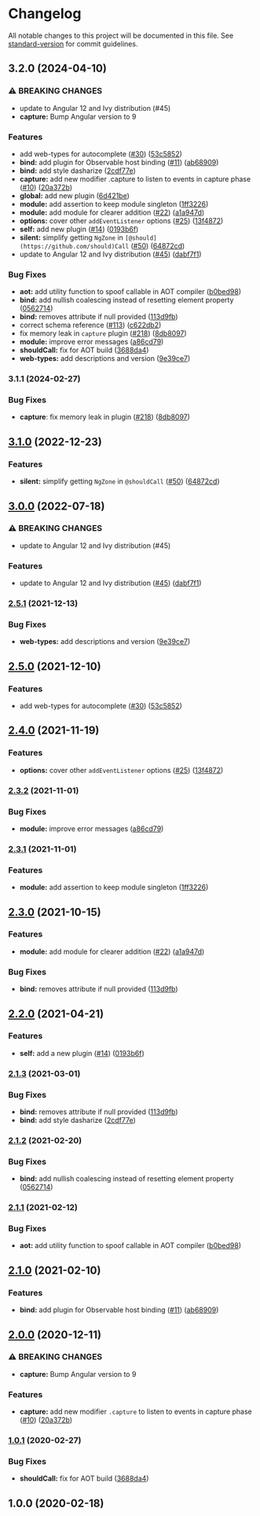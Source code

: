 # Changelog

All notable changes to this project will be documented in this file. See
[standard-version](https://github.com/conventional-changelog/standard-version) for commit guidelines.

## 3.2.0 (2024-04-10)

### ⚠ BREAKING CHANGES

- update to Angular 12 and Ivy distribution (#45)
- **capture:** Bump Angular version to 9

### Features

- add web-types for autocomplete ([#30](https://github.com/taiga-family/ng-event-plugins/issues/30))
  ([53c5852](https://github.com/taiga-family/ng-event-plugins/commit/53c58520fa0521dd658125211efd38c1ebe747d4))
- **bind:** add plugin for Observable host binding ([#11](https://github.com/taiga-family/ng-event-plugins/issues/11))
  ([ab68909](https://github.com/taiga-family/ng-event-plugins/commit/ab68909b583960f8991e3ea6673aa1a9b57dc5bf))
- **bind:** add style dasharize
  ([2cdf77e](https://github.com/taiga-family/ng-event-plugins/commit/2cdf77ea7fa73d98ef3ef9d11766330ef7e0be48))
- **capture:** add new modifier .capture to listen to events in capture phase
  ([#10](https://github.com/taiga-family/ng-event-plugins/issues/10))
  ([20a372b](https://github.com/taiga-family/ng-event-plugins/commit/20a372b1df077787e15cdb2b6806c842f6445978))
- **global:** add new plugin
  ([6d421be](https://github.com/taiga-family/ng-event-plugins/commit/6d421be0ede307abed3618ad0165f3195f6f6d55))
- **module:** add assertion to keep module singleton
  ([1ff3226](https://github.com/taiga-family/ng-event-plugins/commit/1ff3226bb9f4667c39bd4b28844ab995b8f744e3))
- **module:** add module for clearer addition ([#22](https://github.com/taiga-family/ng-event-plugins/issues/22))
  ([a1a947d](https://github.com/taiga-family/ng-event-plugins/commit/a1a947d6a9970b716fb08cc5848466fabf4b6cce))
- **options:** cover other `addEventListener` options
  ([#25](https://github.com/taiga-family/ng-event-plugins/issues/25))
  ([13f4872](https://github.com/taiga-family/ng-event-plugins/commit/13f487298ee9715314a0f5afe178f35bb353bbb6))
- **self:** add new plugin ([#14](https://github.com/taiga-family/ng-event-plugins/issues/14))
  ([0193b6f](https://github.com/taiga-family/ng-event-plugins/commit/0193b6ff1efe9b85dcb0a748e65f5cc4a5ca8d63))
- **silent:** simplify getting `NgZone` in `[@should](https://github.com/should)Call`
  ([#50](https://github.com/taiga-family/ng-event-plugins/issues/50))
  ([64872cd](https://github.com/taiga-family/ng-event-plugins/commit/64872cd10145173d5121efbd1abf8d57363292b8))
- update to Angular 12 and Ivy distribution ([#45](https://github.com/taiga-family/ng-event-plugins/issues/45))
  ([dabf7f1](https://github.com/taiga-family/ng-event-plugins/commit/dabf7f1a7e7532dfd0b404ef3565580515240e20))

### Bug Fixes

- **aot:** add utility function to spoof callable in AOT compiler
  ([b0bed98](https://github.com/taiga-family/ng-event-plugins/commit/b0bed9801f43e5651283bca0817ec899cac7fd4b))
- **bind:** add nullish coalescing instead of resetting element property
  ([0562714](https://github.com/taiga-family/ng-event-plugins/commit/0562714e1fbbb6df84c8c8121e7fb54e32817779))
- **bind:** removes attribute if null provided
  ([113d9fb](https://github.com/taiga-family/ng-event-plugins/commit/113d9fb4e9ee969dc970a88efbace6ffcdab70af))
- correct schema reference ([#113](https://github.com/taiga-family/ng-event-plugins/issues/113))
  ([c622db2](https://github.com/taiga-family/ng-event-plugins/commit/c622db2b78993cf71534090561205631d1d6a008))
- fix memory leak in `capture` plugin ([#218](https://github.com/taiga-family/ng-event-plugins/issues/218))
  ([8db8097](https://github.com/taiga-family/ng-event-plugins/commit/8db8097496d660f70e239d9a7ccfa802a8a3a287))
- **module:** improve error messages
  ([a86cd79](https://github.com/taiga-family/ng-event-plugins/commit/a86cd79a65c6aa632361bfea842ac80de1d9307b))
- **shouldCall:** fix for AOT build
  ([3688da4](https://github.com/taiga-family/ng-event-plugins/commit/3688da445a9d9792d7d4b2fe70c956099901e933))
- **web-types:** add descriptions and version
  ([9e39ce7](https://github.com/taiga-family/ng-event-plugins/commit/9e39ce77d5d33798e083b9c0176ecded9b46d13e))

### 3.1.1 (2024-02-27)

### Bug Fixes

- **capture**: fix memory leak in plugin ([#218](https://github.com/taiga-family/ng-event-plugins/issues/218))
  ([8db8097](https://github.com/taiga-family/ng-event-plugins/commit/8db8097496d660f70e239d9a7ccfa802a8a3a287))

## [3.1.0](https://github.com/TinkoffCreditSystems/ng-event-plugins/compare/v3.0.0...v3.1.0) (2022-12-23)

### Features

- **silent:** simplify getting `NgZone` in `@shouldCall`
  ([#50](https://github.com/TinkoffCreditSystems/ng-event-plugins/issues/50))
  ([64872cd](https://github.com/TinkoffCreditSystems/ng-event-plugins/commit/64872cd10145173d5121efbd1abf8d57363292b8))

## [3.0.0](https://github.com/TinkoffCreditSystems/ng-event-plugins/compare/v2.5.1...v3.0.0) (2022-07-18)

### ⚠ BREAKING CHANGES

- update to Angular 12 and Ivy distribution (#45)

### Features

- update to Angular 12 and Ivy distribution ([#45](https://github.com/TinkoffCreditSystems/ng-event-plugins/issues/45))
  ([dabf7f1](https://github.com/TinkoffCreditSystems/ng-event-plugins/commit/dabf7f1a7e7532dfd0b404ef3565580515240e20))

### [2.5.1](https://github.com/TinkoffCreditSystems/ng-event-plugins/compare/v2.5.0...v2.5.1) (2021-12-13)

### Bug Fixes

- **web-types:** add descriptions and version
  ([9e39ce7](https://github.com/TinkoffCreditSystems/ng-event-plugins/commit/9e39ce77d5d33798e083b9c0176ecded9b46d13e))

## [2.5.0](https://github.com/TinkoffCreditSystems/ng-event-plugins/compare/v2.4.0...v2.5.0) (2021-12-10)

### Features

- add web-types for autocomplete ([#30](https://github.com/TinkoffCreditSystems/ng-event-plugins/issues/30))
  ([53c5852](https://github.com/TinkoffCreditSystems/ng-event-plugins/commit/53c58520fa0521dd658125211efd38c1ebe747d4))

## [2.4.0](https://github.com/TinkoffCreditSystems/ng-event-plugins/compare/v2.3.2...v2.4.0) (2021-11-19)

### Features

- **options:** cover other `addEventListener` options
  ([#25](https://github.com/TinkoffCreditSystems/ng-event-plugins/issues/25))
  ([13f4872](https://github.com/TinkoffCreditSystems/ng-event-plugins/commit/13f487298ee9715314a0f5afe178f35bb353bbb6))

### [2.3.2](https://github.com/TinkoffCreditSystems/ng-event-plugins/compare/v2.3.1...v2.3.2) (2021-11-01)

### Bug Fixes

- **module:** improve error messages
  ([a86cd79](https://github.com/TinkoffCreditSystems/ng-event-plugins/commit/a86cd79a65c6aa632361bfea842ac80de1d9307b))

### [2.3.1](https://github.com/TinkoffCreditSystems/ng-event-plugins/compare/v2.3.0...v2.3.1) (2021-11-01)

### Features

- **module:** add assertion to keep module singleton
  ([1ff3226](https://github.com/TinkoffCreditSystems/ng-event-plugins/commit/1ff3226bb9f4667c39bd4b28844ab995b8f744e3))

## [2.3.0](https://github.com/TinkoffCreditSystems/ng-event-plugins/compare/v2.1.2...v2.3.0) (2021-10-15)

### Features

- **module:** add module for clearer addition
  ([#22](https://github.com/TinkoffCreditSystems/ng-event-plugins/issues/22))
  ([a1a947d](https://github.com/TinkoffCreditSystems/ng-event-plugins/commit/a1a947d6a9970b716fb08cc5848466fabf4b6cce))

### Bug Fixes

- **bind:** removes attribute if null provided
  ([113d9fb](https://github.com/TinkoffCreditSystems/ng-event-plugins/commit/113d9fb4e9ee969dc970a88efbace6ffcdab70af))

## [2.2.0](https://github.com/TinkoffCreditSystems/ng-event-plugins/compare/v2.1.2...v2.2.0) (2021-04-21)

### Features

- **self:** add a new plugin ([#14](https://github.com/TinkoffCreditSystems/ng-event-plugins/issues/14))
  ([0193b6f](https://github.com/TinkoffCreditSystems/ng-event-plugins/commit/0193b6ff1efe9b85dcb0a748e65f5cc4a5ca8d63))

### [2.1.3](https://github.com/TinkoffCreditSystems/ng-event-plugins/compare/v2.1.2...v2.1.3) (2021-03-01)

### Bug Fixes

- **bind:** removes attribute if null provided
  ([113d9fb](https://github.com/TinkoffCreditSystems/ng-event-plugins/commit/113d9fb4e9ee969dc970a88efbace6ffcdab70af))
- **bind:** add style dasharize
  ([2cdf77e](https://github.com/TinkoffCreditSystems/ng-event-plugins/commit/2cdf77ea7fa73d98ef3ef9d11766330ef7e0be48))

### [2.1.2](https://github.com/TinkoffCreditSystems/ng-event-plugins/compare/v2.1.1...v2.1.2) (2021-02-20)

### Bug Fixes

- **bind:** add nullish coalescing instead of resetting element property
  ([0562714](https://github.com/TinkoffCreditSystems/ng-event-plugins/commit/0562714e1fbbb6df84c8c8121e7fb54e32817779))

### [2.1.1](https://github.com/TinkoffCreditSystems/ng-event-plugins/compare/v2.1.0...v2.1.1) (2021-02-12)

### Bug Fixes

- **aot:** add utility function to spoof callable in AOT compiler
  ([b0bed98](https://github.com/TinkoffCreditSystems/ng-event-plugins/commit/b0bed9801f43e5651283bca0817ec899cac7fd4b))

## [2.1.0](https://github.com/TinkoffCreditSystems/ng-event-plugins/compare/v2.0.0...v2.1.0) (2021-02-10)

### Features

- **bind:** add plugin for Observable host binding
  ([#11](https://github.com/TinkoffCreditSystems/ng-event-plugins/issues/11))
  ([ab68909](https://github.com/TinkoffCreditSystems/ng-event-plugins/commit/ab68909b583960f8991e3ea6673aa1a9b57dc5bf))

## [2.0.0](https://github.com/TinkoffCreditSystems/ng-event-plugins/compare/v1.0.1...v2.0.0) (2020-12-11)

### ⚠ BREAKING CHANGES

- **capture:** Bump Angular version to 9

### Features

- **capture:** add new modifier `.capture` to listen to events in capture phase
  ([#10](https://github.com/TinkoffCreditSystems/ng-event-plugins/issues/10))
  ([20a372b](https://github.com/TinkoffCreditSystems/ng-event-plugins/commit/20a372b1df077787e15cdb2b6806c842f6445978))

### [1.0.1](https://github.com/TinkoffCreditSystems/ng-event-plugins/compare/v1.0.0...v1.0.1) (2020-02-27)

### Bug Fixes

- **shouldCall:** fix for AOT build ([3688da4](https://github.com/TinkoffCreditSystems/ng-event-plugins/commit/3688da4))

## 1.0.0 (2020-02-18)
